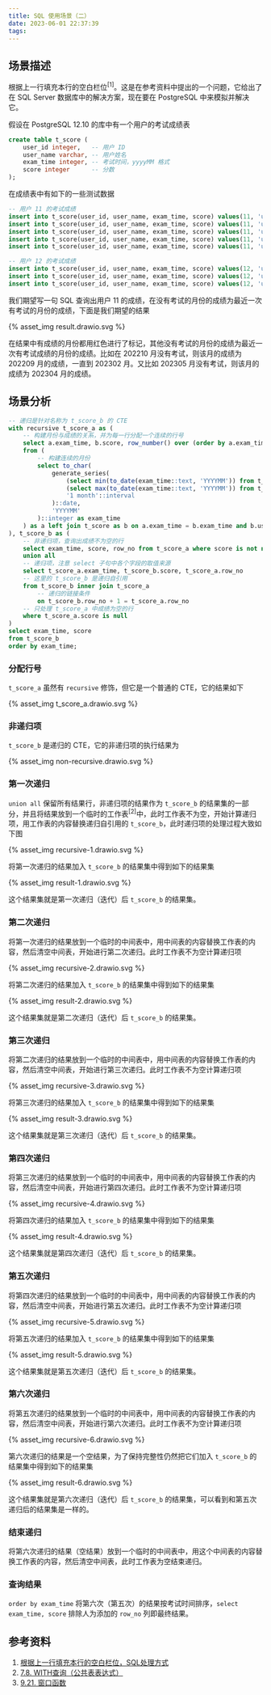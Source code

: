 ```yaml
---
title: SQL 使用场景（二）
date: 2023-06-01 22:37:39
tags:
---
```


## 场景描述

根据上一行填充本行的空白栏位<sup>[1]</sup>。这是在参考资料中提出的一个问题，它给出了在 SQL Server 数据库中的解决方案，现在要在 PostgreSQL 中来模拟并解决它。

<!-- more -->

假设在 PostgreSQL 12.10 的库中有一个用户的考试成绩表

```sql
create table t_score (
    user_id integer,   -- 用户 ID
    user_name varchar, -- 用户姓名
    exam_time integer, -- 考试时间，yyyyMM 格式
    score integer      -- 分数
);
```

在成绩表中有如下的一些测试数据

```sql
-- 用户 11 的考试成绩
insert into t_score(user_id, user_name, exam_time, score) values(11, 'u1', 202209, 32);
insert into t_score(user_id, user_name, exam_time, score) values(11, 'u1', 202303, 30);
insert into t_score(user_id, user_name, exam_time, score) values(11, 'u1', 202304, 31);
insert into t_score(user_id, user_name, exam_time, score) values(11, 'u1', 202308, 35);
insert into t_score(user_id, user_name, exam_time, score) values(11, 'u1', 202309, 37);

-- 用户 12 的考试成绩
insert into t_score(user_id, user_name, exam_time, score) values(12, 'u2', 202304, 51);
insert into t_score(user_id, user_name, exam_time, score) values(12, 'u2', 202308, 65);
insert into t_score(user_id, user_name, exam_time, score) values(12, 'u2', 202309, 77);
```

我们期望写一句 SQL 查询出用户 11 的成绩，在没有考试的月份的成绩为最近一次有考试的月份的成绩，下面是我们期望的结果

{% asset_img result.drawio.svg %}

在结果中有成绩的月份都用红色进行了标记，其他没有考试的月份的成绩为最近一次有考试成绩的月份的成绩。比如在 202210 月没有考试，则该月的成绩为 202209 月的成绩，一直到 202302 月。又比如 202305 月没有考试，则该月的成绩为 202304 月的成绩。

## 场景分析

```sql
-- 递归是针对名称为 t_score_b 的 CTE
with recursive t_score_a as (
    -- 构建月份与成绩的关系，并为每一行分配一个连续的行号
    select a.exam_time, b.score, row_number() over (order by a.exam_time) as row_no
    from (
        -- 构建连续的月份
        select to_char(
            generate_series(
                (select min(to_date(exam_time::text, 'YYYYMM')) from t_score where user_id = 11)::date,
                (select max(to_date(exam_time::text, 'YYYYMM')) from t_score where user_id = 11)::date,
                '1 month'::interval
            )::date,
            'YYYYMM'
        )::integer as exam_time
    ) as a left join t_score as b on a.exam_time = b.exam_time and b.user_id = 11
), t_score_b as (
    -- 非递归项，查询出成绩不为空的行
    select exam_time, score, row_no from t_score_a where score is not null
    union all
    -- 递归项，注意 select 子句中各个字段的取值来源
    select t_score_a.exam_time, t_score_b.score, t_score_a.row_no
    -- 这里的 t_score_b 是递归自引用
    from t_score_b inner join t_score_a
        -- 递归的链接条件
        on t_score_b.row_no + 1 = t_score_a.row_no
    -- 只处理 t_score_a 中成绩为空的行
    where t_score_a.score is null
)
select exam_time, score
from t_score_b
order by exam_time;
```

### 分配行号

`t_score_a` 虽然有 `recursive` 修饰，但它是一个普通的 CTE，它的结果如下

{% asset_img t_score_a.drawio.svg %}

### 非递归项

`t_score_b` 是递归的 CTE，它的非递归项的执行结果为

{% asset_img non-recursive.drawio.svg %}

### 第一次递归

`union all` 保留所有结果行，非递归项的结果作为 `t_score_b` 的结果集的一部分，并且将结果放到一个临时的工作表<sup>[2]</sup>中，此时工作表不为空，开始计算递归项，用工作表的内容替换递归自引用的 `t_score_b`，此时递归项的处理过程大致如下图

{% asset_img recursive-1.drawio.svg %}

将第一次递归的结果加入 `t_score_b` 的结果集中得到如下的结果集

{% asset_img result-1.drawio.svg %}

这个结果集就是第一次递归（迭代）后 `t_score_b` 的结果集。

### 第二次递归

将第一次递归的结果放到一个临时的中间表中，用中间表的内容替换工作表的内容，然后清空中间表，开始进行第二次递归。此时工作表不为空计算递归项

{% asset_img recursive-2.drawio.svg %}

将第二次递归的结果加入 `t_score_b` 的结果集中得到如下的结果集

{% asset_img result-2.drawio.svg %}

这个结果集就是第二次递归（迭代）后 `t_score_b` 的结果集。

### 第三次递归

将第二次递归的结果放到一个临时的中间表中，用中间表的内容替换工作表的内容，然后清空中间表，开始进行第三次递归。此时工作表不为空计算递归项

{% asset_img recursive-3.drawio.svg %}

将第三次递归的结果加入 `t_score_b` 的结果集中得到如下的结果集

{% asset_img result-3.drawio.svg %}

这个结果集就是第三次递归（迭代）后 `t_score_b` 的结果集。

### 第四次递归

将第三次递归的结果放到一个临时的中间表中，用中间表的内容替换工作表的内容，然后清空中间表，开始进行第四次递归。此时工作表不为空计算递归项

{% asset_img recursive-4.drawio.svg %}

将第四次递归的结果加入 `t_score_b` 的结果集中得到如下的结果集

{% asset_img result-4.drawio.svg %}

这个结果集就是第四次递归（迭代）后 `t_score_b` 的结果集。

### 第五次递归

将第四次递归的结果放到一个临时的中间表中，用中间表的内容替换工作表的内容，然后清空中间表，开始进行第五次递归。此时工作表不为空计算递归项

{% asset_img recursive-5.drawio.svg %}

将第五次递归的结果加入 `t_score_b` 的结果集中得到如下的结果集

{% asset_img result-5.drawio.svg %}

这个结果集就是第五次递归（迭代）后 `t_score_b` 的结果集。

### 第六次递归

将第五次递归的结果放到一个临时的中间表中，用中间表的内容替换工作表的内容，然后清空中间表，开始进行第六次递归。此时工作表不为空计算递归项

{% asset_img recursive-6.drawio.svg %}

第六次递归的结果是一个空结果，为了保持完整性仍然把它们加入 `t_score_b` 的结果集中得到如下的结果集

{% asset_img result-6.drawio.svg %}

这个结果集就是第六次递归（迭代）后 `t_score_b` 的结果集，可以看到和第五次递归后的结果集是一样的。

### 结束递归

将第六次递归的结果（空结果）放到一个临时的中间表中，用这个中间表的内容替换工作表的内容，然后清空中间表，此时工作表为空结束递归。

### 查询结果

`order by exam_time` 将第六次（第五次）的结果按考试时间排序，`select exam_time, score` 排除人为添加的 `row_no` 列即最终结果。

## 参考资料

1. [根据上一行填充本行的空白栏位，SQL处理方式](https://www.cnblogs.com/studyzy/p/4244606.html)
2. [7.8. WITH查询（公共表表达式）](http://www.postgres.cn/docs/12/queries-with.html)
3. [9.21. 窗口函数](http://www.postgres.cn/docs/12/functions-window.html)
